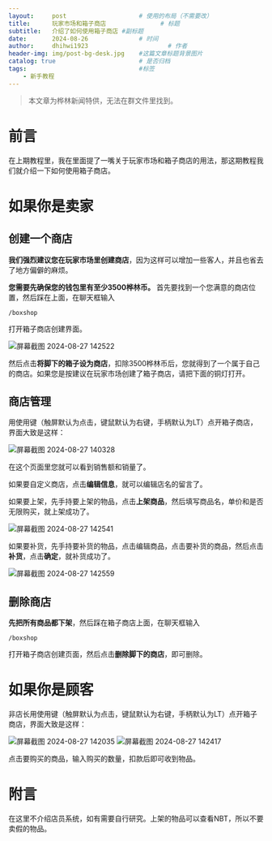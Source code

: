 ```yaml
---
layout:     post   				    # 使用的布局（不需要改）
title:      玩家市场和箱子商店 				# 标题 
subtitle:   介绍了如何使用箱子商店 #副标题
date:       2024-08-26 				# 时间
author:     dhihwi1923 						# 作者
header-img: img/post-bg-desk.jpg 	#这篇文章标题背景图片
catalog: true 						# 是否归档
tags:								#标签
    - 新手教程
---
```


>本文章为桦林新闻特供，无法在群文件里找到。

# 前言
在上期教程里，我在里面提了一嘴关于玩家市场和箱子商店的用法，那这期教程我们就介绍一下如何使用箱子商店。

# 如果你是卖家
## 创建一个商店
**我们强烈建议您在玩家市场里创建商店**，因为这样可以增加一些客人，并且也省去了地方偏僻的麻烦。

**您需要先确保您的钱包里有至少3500桦林币。**
首先要找到一个您满意的商店位置，然后踩在上面，在聊天框输入
~~~
/boxshop
~~~

打开箱子商店创建界面。

![屏幕截图 2024-08-27 142522](https://github.com/user-attachments/assets/9c876704-922f-4794-95b4-0918e549922b)


然后点击**将脚下的箱子设为商店**，扣除3500桦林币后，您就得到了一个属于自己的商店。如果您是按建议在玩家市场创建了箱子商店，请把下面的铜灯打开。

## 商店管理
用使用键（触屏默认为点击，键鼠默认为右键，手柄默认为LT）点开箱子商店，界面大致是这样：

![屏幕截图 2024-08-27 140328](https://github.com/user-attachments/assets/656fa0b0-3846-4452-b05d-c502c412b532)


在这个页面里您就可以看到销售额和销量了。

如果要自定义商店，点击**编辑信息**，就可以编辑店名的留言了。

如果要上架，先手持要上架的物品，点击**上架商品**，然后填写商品名，单价和是否无限购买，就上架成功了。

![屏幕截图 2024-08-27 142541](https://github.com/user-attachments/assets/08e7eaea-772f-4b12-b97e-6992959509be)


如果要补货，先手持要补货的物品，点击编辑商品，点击要补货的商品，然后点击**补货**，点击**确定**，就补货成功了。

![屏幕截图 2024-08-27 142559](https://github.com/user-attachments/assets/f3bfc898-17f1-4ac8-a413-b9aa0c0c2627)


## 删除商店

**先把所有商品都下架**，然后踩在箱子商店上面，在聊天框输入
~~~
/boxshop
~~~
打开箱子商店创建页面，然后点击**删除脚下的商店**，即可删除。

# 如果你是顾客

非店长用使用键（触屏默认为点击，键鼠默认为右键，手柄默认为LT）点开箱子商店，界面大致是这样：

![屏幕截图 2024-08-27 142035](https://github.com/user-attachments/assets/eb06faeb-d72a-4192-92e0-6d44b1816b6b)
![屏幕截图 2024-08-27 142417](https://github.com/user-attachments/assets/0966d357-6e67-455b-b2bf-deb5fd03eca8)



点击要购买的商品，输入购买的数量，扣款后即可收到物品。


# 附言
在这里不介绍店员系统，如有需要自行研究。上架的物品可以查看NBT，所以不要卖假的物品。
